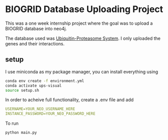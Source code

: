 # BIOGRID Database Uploading Project

This was a one week internship project where the goal was to upload a BIOGRID database into neo4j. 

The database used was [Ubiquitin-Proteasome System](https://thebiogrid.org/project/1/ubiquitin-proteasome-system.html). I only uploaded the genes and their interactions. 

## setup

I use miniconda as my package manager, you can install everything using

```bash
conda env create -f environment.yml
conda activate ups-visual
source setup.sh
```

In order to acheive full functionality, create a .env file and add

```yaml
USERNAME=YOUR_NEO_USERNAME_HERE
INSTANCE_PASSWORD=YOUR_NEO_PASSWORD_HERE
```

To run

```shell
python main.py
```